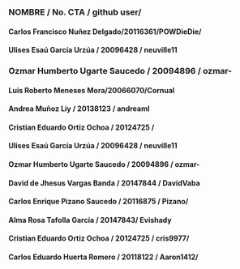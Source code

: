 ### NOMBRE / No. CTA / github user/
#### Carlos Francisco Nuñez Delgado/20116361/POWDieDie/
#### Ulises Esaú García Urzúa / 20096428 / neuville11
### Ozmar Humberto Ugarte Saucedo / 20094896 / ozmar-
#### Luis Roberto Meneses Mora/20066070/Cornual
#### Andrea Muñoz Liy / 20138123 / andreaml
#### Cristian Eduardo Ortiz Ochoa / 20124725 / 
#### Ulises Esaú García Urzúa / 20096428 / neuville11
#### Ozmar Humberto Ugarte Saucedo / 20094896 / ozmar-
#### David de Jhesus Vargas Banda / 20147844 / DavidVaba
#### Carlos Enrique Pizano Saucedo / 20116875 / Pizano/
#### Alma Rosa Tafolla García / 20147843/ Evishady
#### Cristian Eduardo Ortiz Ochoa / 20124725 / cris9977/
#### Carlos Eduardo Huerta Romero / 20118122 / Aaron1412/
